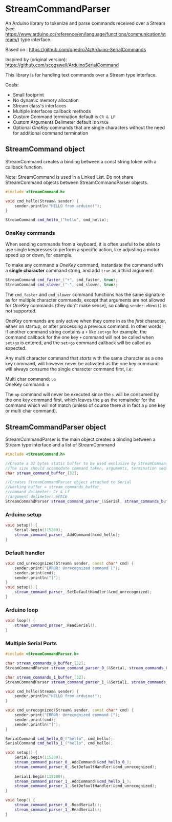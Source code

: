 # StreamCommandParser
An Arduino library to tokenize and parse commands received over a Stream (see https://www.arduino.cc/reference/en/language/functions/communication/stream/) type interface.

Based on :
https://github.com/ppedro74/Arduino-SerialCommands

Inspired by (original version):
https://github.com/scogswell/ArduinoSerialCommand

This library is for handling text commands over a Stream type interface.

Goals:
* Small footprint
* No dynamic memory allocation
* Stream class's interfaces
* Multiple interfaces callback methods
* Custom Command termination default is `CR & LF`
* Custom Arguments Delimeter default is `SPACE`
* Optional _OneKey_ commands that are single characters without the need for
    additional command termination

## StreamCommand object

StreamCommand creates a binding between a const string token with a callback function.

Note:
StreamCommand is used in a Linked List. Do not share StreamCommand objects between StreamCommandParser objects.

```c++
#include <StreamCommand.h>

void cmd_hello(Stream& sender) {
	sender.println("HELLO from arduino!");
}

StreamCommand cmd_hello_("hello", cmd_hello);
```

### OneKey commands

When sending commands from a keyboard, it is often useful to be able to use
single keypresses to perform a specific action, like adjusting a motor speed up
or down, for example.

To make any command a _OneKey_ command, instantiate the command with a **single
character** command string, and add `true` as a third argument:

```c++
StreamCommand cmd_faster_("+", cmd_faster, true);
StreamCommand cmd_slower_("-", cmd_slower, true);
```

The `cmd_faster` and `cmd_slower` command functions has the same signature as
for multiple character commands, except that arguments are not allowed for
_OneKey_ commands (they don't make sense), so calling `sender->Next()` is not
supported.

_OneKey_ commands are only active when they come in as the _first_ character,
either on startup, or after processing a previous command. In other words, if
another command string contains a `+` like `set+go` for example, the command
callback for the one key `+` command will not be called when `set+go` is
entered, and the `set+go` command callback will be called as expected.

Any multi character command that _starts_ with the same character as a one key
command, will however never be activated as the one key command will always
consume the single character command first, i.e:

Multi char command: `up`  
OneKey command: `u`

The `up` command will never be executed since the `u` will be consumed by the
one key command first, which leaves the `p` as the remainder for the command
which will not match (unless of course there *is* in fact a `p` one key or multi char
command).

## StreamCommandParser object

StreamCommandParser is the main object creates a binding between a Stream type interface and a list of StreamCommand

```c++
#include <StreamCommand.h>

//Create a 32 bytes static buffer to be used exclusive by StreamCommandParser object.
//The size should accomodate command token, arguments, termination sequence and string delimeter \0 char.
char stream_command_buffer_[32];

//Creates StreamCommandParser object attached to Serial
//working buffer = stream_commands_buffer_
//command delimeter: Cr & Lf
//argument delimeter: SPACE
StreamCommandParser stream_command_parser_(&Serial, stream_commands_buffer_, sizeof(stream_commands_buffer_), "\r\n", " ");
```

### Arduino setup

```c++
void setup() {
	Serial.begin(115200);
	stream_command_parser_.AddCommand(&cmd_hello);
}
```
### Default handler

```c++
void cmd_unrecognized(Stream& sender, const char* cmd) {
	sender.print("ERROR: Unrecognized command [");
	sender.print(cmd);
	sender.println("]");
}
void setup() {
	stream_command_parser_.SetDefaultHandler(&cmd_unrecognized);
}
```
### Arduino loop

```c++
void loop() {
	stream_command_parser_.ReadSerial();
}
```

### Multiple Serial Ports
```c++
#include <StreamCommandParser.h>

char stream_commands_0_buffer_[32];
StreamCommandParser stream_command_parser_0_(&Serial, stream_commands_0_buffer_, sizeof(stream_commands_0_buffer_));

char stream_commands_1_buffer_[32];
StreamCommandParser stream_command_parser_1_(&Serial1, stream_commands_1_buffer_, sizeof(stream_commands_1_buffer_));

void cmd_hello(Stream& sender) {
	sender.println("HELLO from arduino!");
}

void cmd_unrecognized(Stream& sender, const char* cmd) {
	sender.print("ERROR: Unrecognized command [");
	sender.print(cmd);
	sender.println("]");
}

SerialCommand cmd_hello_0_("hello", cmd_hello);
SerialCommand cmd_hello_1_("hello", cmd_hello);

void setup() {
    Serial.begin(115200);
	stream_command_parser_0_.AddCommand(&cmd_hello_0_);
	stream_command_parser_0_.SetDefaultHandler(&cmd_unrecognized);
	
    Serial1.begin(115200);
	stream_command_parser_1_.AddCommand(&cmd_hello_1_);
	stream_command_parser_1_.SetDefaultHandler(&cmd_unrecognized);
}

void loop() {
	stream_command_parser_0_.ReadSerial();
	stream_command_parser_1_.ReadSerial();
}
```
